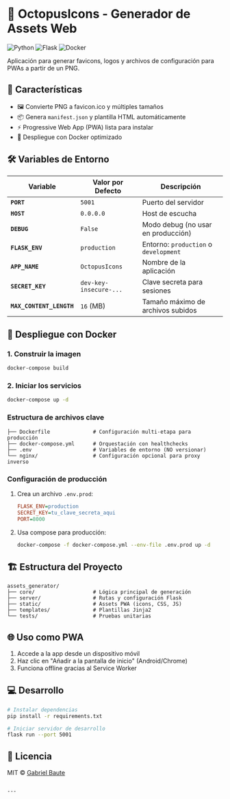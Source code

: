 # 🐙 OctopusIcons - Generador de Assets Web

![Python](https://img.shields.io/badge/Python-3.13-blue?logo=python)
![Flask](https://img.shields.io/badge/Flask-3.0-green?logo=flask)
![Docker](https://img.shields.io/badge/Docker-✔-blue?logo=docker)

Aplicación para generar favicons, logos y archivos de configuración para PWAs a partir de un PNG.

## 🚀 Características
- 🖼️ Convierte PNG a favicon.ico y múltiples tamaños
- 📦 Genera `manifest.json` y plantilla HTML automáticamente
- ⚡ Progressive Web App (PWA) lista para instalar
- 🐳 Despliegue con Docker optimizado

## 🛠️ Variables de Entorno

| Variable              | Valor por Defecto       | Descripción                              |
|-----------------------|-------------------------|------------------------------------------|
| **`PORT`**            | `5001`                  | Puerto del servidor                      |
| **`HOST`**           | `0.0.0.0`               | Host de escucha                          |
| **`DEBUG`**          | `False`                 | Modo debug (no usar en producción)       |
| **`FLASK_ENV`**      | `production`            | Entorno: `production` o `development`    |
| **`APP_NAME`**       | `OctopusIcons`          | Nombre de la aplicación                  |
| **`SECRET_KEY`**     | `dev-key-insecure-...`  | Clave secreta para sesiones              |
| **`MAX_CONTENT_LENGTH`**| `16` (MB)            | Tamaño máximo de archivos subidos        |

## 🐳 Despliegue con Docker

### 1. Construir la imagen
```bash
docker-compose build
```

### 2. Iniciar los servicios
```bash
docker-compose up -d
```

### Estructura de archivos clave
```
├── Dockerfile              # Configuración multi-etapa para producción
├── docker-compose.yml      # Orquestación con healthchecks
├── .env                    # Variables de entorno (NO versionar)
└── nginx/                  # Configuración opcional para proxy inverso
```

### Configuración de producción
1. Crea un archivo `.env.prod`:
   ```ini
   FLASK_ENV=production
   SECRET_KEY=tu_clave_secreta_aqui
   PORT=8000
   ```
2. Usa compose para producción:
   ```bash
   docker-compose -f docker-compose.yml --env-file .env.prod up -d
   ```

## 🏗️ Estructura del Proyecto
```
assets_generator/
├── core/                   # Lógica principal de generación
├── server/                 # Rutas y configuración Flask
├── static/                 # Assets PWA (icons, CSS, JS)
├── templates/              # Plantillas Jinja2
└── tests/                  # Pruebas unitarias
```

## 🌐 Uso como PWA
1. Accede a la app desde un dispositivo móvil
2. Haz clic en "Añadir a la pantalla de inicio" (Android/Chrome)
3. Funciona offline gracias al Service Worker

## 💻 Desarrollo
```bash
# Instalar dependencias
pip install -r requirements.txt

# Iniciar servidor de desarrollo
flask run --port 5001
```

## 📄 Licencia
MIT © [Gabriel Baute](https://github.com/gabrielbaute)
```

---